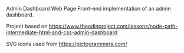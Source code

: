 Admin Dashboard Web Page
Front-end implementation of an admin dashboard.

Project based on https://www.theodinproject.com/lessons/node-path-intermediate-html-and-css-admin-dashboard

SVG icons used from https://pictogrammers.com/